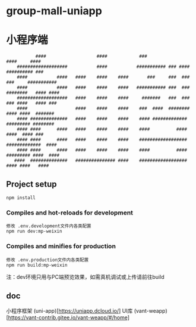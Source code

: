 <!--
 * @description:
 * @Author: chuyinlong
 * @Date: 2021-07-19 09:13:57
 * @LastEditors: chuyinlong
 * @LastEditTime: 2021-09-03 10:36:15
 * 123
-->

# group-mall-uniapp

# 小程序端

               ####                   ####            ###                    ####     ####
        ###################           ####           ########### ### ####  ########## ###
        ####           ####   ####    ####    ####       ###     ###  ###    ###     ###########
        ####           ####   ####    ####    ####   ########### ###  ###   ########   #### ####
        ###################   ####    ####    ####     #######   ###  ###   ### ####   #### ###
        ####                  ####    ####    ####    ###  ####  ########  #### ####  #######
        #### ##############   ####    ####    ####    #### #############    ######### ########
        #### ####      ####   ####    ####    ####    ####          ####        ####  #### ###
        #### ####      ####   ####    ####    ####    ##################    #############  ####
        #### ####      ####   ####    ####    ####    ####          ####   ######### ####  ####
       ####  ##############   ############### ####    ##################        #### ####   ####

## Project setup

```
npm install
```

### Compiles and hot-reloads for development

```
修改 .env.development文件内各类配置
npm run dev:mp-weixin
```

### Compiles and minifies for production

```
修改 .env.production文件内各类配置
npm run build:mp-weixin
```
注：dev环境只用与PC端预览效果，如需真机调试或上传请前往build

## doc
小程序框架
(uni-app)[https://uniapp.dcloud.io/]
UI库
(vant-weapp)[https://vant-contrib.gitee.io/vant-weapp/#/home]

